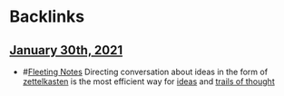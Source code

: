 
# Backlinks
## [January 30th, 2021](<January 30th, 2021.md>)
- #[Fleeting Notes](<Fleeting Notes.md>) Directing conversation about ideas in the form of [zettelkasten](<zettelkasten.md>) is the most efficient way for [ideas](<ideas.md>) and [trails of thought](<trails of thought.md>)

